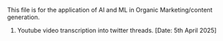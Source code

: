 This file is for the application of AI and ML in Organic Marketing/content generation.

1. Youtube video transcription into twitter threads. [Date: 5th April 2025]
